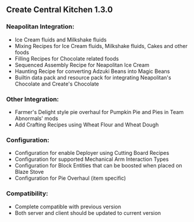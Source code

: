 ## Create Central Kitchen 1.3.0

### Neapolitan Integration:
- Ice Cream fluids and Milkshake fluids
- Mixing Recipes for Ice Cream fluids, Milkshake fluids, Cakes and other foods
- Filling Recipes for Chocolate related foods
- Sequenced Assembly Recipe for Neapolitan Ice Cream
- Haunting Recipe for converting Adzuki Beans into Magic Beans
- Builtin data pack and resource pack for integrating Neapolitan's Chocolate and Create's Chocolate

### Other Integration:
- Farmer's Delight style pie overhaul for Pumpkin Pie and Pies in Team Abnormals' mods
- Add Crafting Recipes using Wheat Flour and Wheat Dough

### Configuration:
- Configuration for enable Deployer using Cutting Board Recipes
- Configuration for supported Mechanical Arm Interaction Types
- Configuration for Block Entities that can be boosted when placed on Blaze Stove
- Configuration for Pie Overhaul (item specific)

### Compatibility:
- Complete compatible with previous version
- Both server and client should be updated to current version